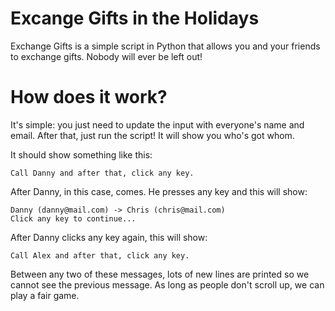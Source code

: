 # Excange Gifts in the Holidays

Exchange Gifts is a simple script in Python that allows you and your friends to exchange gifts. Nobody will ever be left out!

# How does it work?

It's simple: you just need to update the input with everyone's name and email. After that, just run the script! It will show you who's got whom.

It should show something like this:

```
Call Danny and after that, click any key.
```

After Danny, in this case, comes. He presses any key and this will show:

```
Danny (danny@mail.com) -> Chris (chris@mail.com)
Click any key to continue...
```

After Danny clicks any key again, this will show:

```
Call Alex and after that, click any key.
```

Between any two of these messages, lots of new lines are printed so we cannot see the previous message. As long as people don't scroll up, we can play a fair game.
